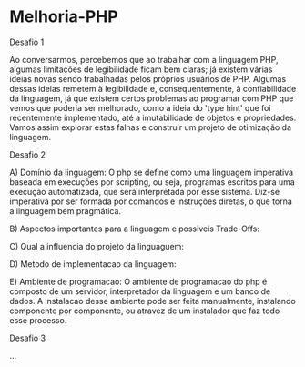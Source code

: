 # Melhoria-PHP

Desafio 1

Ao conversarmos, percebemos que ao trabalhar com a linguagem PHP, algumas limitações de legibilidade ficam bem claras; já existem várias ideias novas sendo trabalhadas pelos próprios usuários de PHP. Algumas dessas ideias remetem à legibilidade e, consequentemente, à confiabilidade da linguagem, já que existem certos problemas ao programar com PHP que vemos que poderia ser melhorado, como a ideia do 'type hint' que foi recentemente implementado, até a imutabilidade de objetos e propriedades. Vamos assim explorar estas falhas e construir um projeto de otimização da linguagem.

Desafio 2

A) Domínio da linguagem: O php se define como uma linguagem imperativa baseada em execuções por scripting, ou seja, programas escritos para uma execução automatizada, que será interpretada por esse sistema. Diz-se imperativa por ser formada por comandos e instruções diretas, o que torna a linguagem bem pragmática.

B) Aspectos importantes para a linguagem e possiveis Trade-Offs:

C) Qual a influencia do projeto da linguaguem:

D) Metodo de implementacao da linguagem:

E) Ambiente de programacao: O ambiente de programacao do php é composto de um servidor, interpretador da linguagem e um banco de dados. A instalacao desse ambiente pode ser feita manualmente, instalando componente por componente, ou atravez de um instalador que faz todo esse processo.

Desafio 3

...
